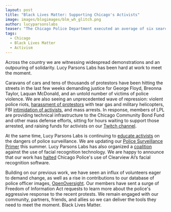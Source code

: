 ```yaml
---
layout: post
title: "Black Lives Matter: Supporting Chicago's Activists"
image: images/blogimages/blm_wh_glitch.png
author: lucyparsonslabs
teaser: "The Chicago Police Department executed an average of six search warrants per day. Here's what we know:"
tags:
  - Chicago
  - Black Lives Matter
  - Activism
---
```


Across the country we are witnessing widespread demonstrations and an outpouring
of solidarity. Lucy Parsons Labs has been hard at work to meet the moment.

Caravans of cars and tens of thousands of protestors have been hitting the
streets in the last few weeks demanding justice for George Floyd, Breonna
Taylor, Laquan McDonald, and an untold number of victims of police violence. We
are also seeing an unprecedented wave of repression: violent police riots,
[harassment of
protestors](https://wtop.com/dc/2020/06/dc-national-guard-will-investigate-why-its-helicopters-were-used-to-suppress-protests/)
with tear gas and military helicopters, FBI [intimidation of
activists](https://theintercept.com/2020/06/12/fbi-jttf-protests-activists-cookeville-tennessee/),
and mass arrests. In response, members of LPL are providing technical
infrastructure to the Chicago Community Bond Fund and other mass defense
efforts, sitting for hours waiting to support those arrested, and raising funds
for activists on our [Twitch channel](https://www.twitch.tv/lucyparsonslabs).

At the same time, Lucy Parsons Labs is continuing to [educate
activists](https://themarkup.org/ask-the-markup/2020/06/04/how-do-i-prepare-my-phone-for-a-protest)
on the dangers of police surveillance. We are updating our [Police Surveillance
Primer](https://redshiftzero.github.io/policesurveillance/) this summer. Lucy
Parsons Labs has also organized a
[coalition](https://chicago.suntimes.com/city-hall/2020/2/4/21122568/lightfoot-urged-pull-plug-facial-recognition-technology)
against the use of facial recognition technology. We are happy to announce that
our work has
[halted](https://www.dailyherald.com/article/20200529/news/305299907) Chicago
Police's use of Clearview AI’s facial recognition software.

Building on our previous work, we have seen an influx of volunteers eager to
demand change, as well as a rise in contributions to our database of police
officer images, [OpenOversight](https://openoversight.com/). Our members have
sent a surge of Freedom of Information Act requests to learn more about the
police's aggressive response to the recent protests. We remain engaged with our
community, partners, friends, and allies so we can deliver the tools they need
to meet the moment. Black Lives Matter.

